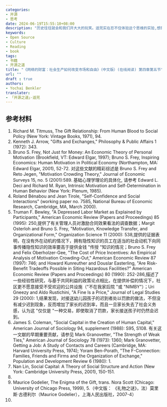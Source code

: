```yaml
---
categories:
- 开源
- 思考
date: 2024-06-19T15:55:10+08:00
description: "历史往往就会和我们开大大的玩笑。适兕实在忍不住体验这个思维的实验,想象虚拟的历史，于是尝试花几个月的时间翻译。Enjoy！Happy Reading～"
keywords:
- Open Source
- Culture
- Reading
- book
tags:
- 书籍
- 开源之道
title: "《网络的财富：社会生产如何改变市场和自由》（中文版）(在线阅读) 第四章第五节"
url: ""
draft : true
authors:
- Yochai Benkler
translater:
- 「开源之道」·适兕
---
```



## 参考材料

1. Richard M. Titmuss, The Gift Relationship: From Human Blood to Social Policy (New York: Vintage Books, 1971), 94.
2. Kenneth J. Arrow, "Gifts and Exchanges," Philosophy & Public Affairs 1 (1972): 343.
3. Bruno S. Frey, Not Just for Money: An Economic Theory of Personal Motivation (Brookfield, VT: Edward Elgar, 1997); Bruno S. Frey, Inspiring Economics: Human Motivation in Political Economy (Northampton, MA: Edward Elgar, 2001), 52-72. 对这些文献的精彩综述是 Bruno S. Frey and Reto Jegen, "Motivation Crowding Theory," Journal of Economic Surveys 15, no. 5 (2001):589. 基础心理学理论的具体化, 请参考 Edward L. Deci and Richard M. Ryan, Intrinsic Motivation and Self-Determination in Human Behavior (New York: Plenum, 1985).
4. Roland Bénabou and Jean Tirole, "Self-Confidence and Social Interactions" (working paper no. 7585, National Bureau of Economic Research, Cambridge, MA, March 2000).
5. Truman F. Bewley, "A Depressed Labor Market as Explained by Participants," American Economic Review (Papers and Proceedings) 85 (1995): 250,提供了有关管理人员对激励合同效果看法的调查数据；Margit Osterloh and Bruno S. Frey, "Motivation, Knowledge Transfer, and Organizational Form," Organization Science 11 (2000): 538,提供的证据表明，在没有外在动机的情况下，拥有隐性知识的员工在适当的社会动机下向同事传播隐性知识的效率要高于提供金钱 "传授 "知识的情况；Bruno S. Frey and Felix Oberholzer-Gee, "The Cost of Price Incentives: An Empirical Analysis of Motivation Crowding-Out," American Economic Review 87 (1997): 746; and Howard Kunreuther and Douslar Easterling, "Are Risk-Benefit Tradeoffs Possible in Siting Hazardous Facilities?" American Economic Review (Papers and Proceedings) 80 (1990): 252-286,描述了一些经验性研究，与基于共同利益的政策论点相比，在提供补偿的情况下，社区更不愿意接受不受欢迎的公共设施（"不在我家后院 "或 "NIMBY"）；Uri Gneezy and Aldo Rustichini, "A Fine Is a Price," Journal of Legal Studies 29 (2000): 1,结果发现，对接送幼儿园孩子的迟到者处以罚款的做法，不但没有减少迟到现象，反而增加了家长的迟到率，而且一旦家长失去了社会义务感，认为这 "仅仅是 "一种交易，即使取消了罚款，家长接送孩子时仍然会迟到。
6. James S. Coleman, "Social Capital in the Creation of Human Capital," American Journal of Sociology 94, supplement (1988): S95, S108. 有关这一文献的早期重要贡献，请参见 Mark Granovetter, "The Strength of Weak Ties," American Journal of Sociology 78 (1973): 1360; Mark Granovetter, Getting a Job: A Study of Contacts and Careers (Cambridge, MA: Harvard University Press, 1974); Yoram Ben-Porath, "The F-Connection: Families, Friends and Firms and the Organization of Exchange," Population and Development Review 6 (1980): 1.
7. Nan Lin, Social Capital: A Theory of Social Structure and Action (New York: Cambridge University Press, 2001), 150-151.
8. 
9. Maurice Godelier, The Enigma of the Gift, trans. Nora Scott (Chicago: University of Chicago Press, 1999), 5.（中文版： 《礼物之谜》，法）莫里斯·古德利尔（Maurice Godelier），上海人民出版社，2007-4）
10. 